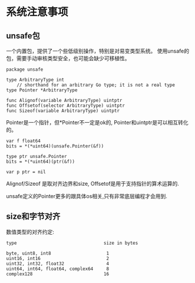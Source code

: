 # 系统注意事项

## unsafe包

一个内置包，提供了一个些低级别操作，特别是对易变类型系统。
使用unsafe的包，需要手动审核类型安全，也可能会缺少可移植性。

    package unsafe

    type ArbitraryType int  
        // shorthand for an arbitrary Go type; it is not a real type
    type Pointer *ArbitraryType

    func Alignof(variable ArbitraryType) uintptr
    func Offsetof(selector ArbitraryType) uintptr
    func Sizeof(variable ArbitraryType) uintptr

Pointer是一个指针，但\*Pointer不一定是ok的,
Pointer和uintptr是可以相互转化的。

    var f float64
    bits = *(*uint64)(unsafe.Pointer(&f))

    type ptr unsafe.Pointer
    bits = *(*uint64)(ptr(&f))

    var p ptr = nil

Alignof/Sizeof 是取对齐边界和size,
Offsetof是用于支持指针的算术运算的.

unsafe定义的Pointer更多的跟具体os相关,只有非常底层编程才会用到.

## size和字节对齐

数值类型的对齐约定:

    type                                 size in bytes

    byte, uint8, int8                     1
    uint16, int16                         2
    uint32, int32, float32                4
    uint64, int64, float64, complex64     8
    complex128                           16
